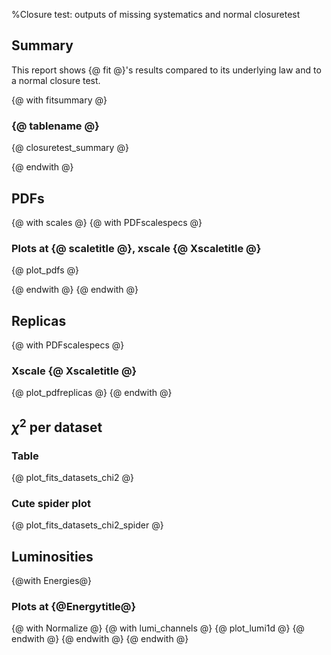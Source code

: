 %Closure test: outputs of missing systematics and normal closuretest

Summary
-------

This report shows {@ fit @}'s results compared to its underlying law and to a normal closure test.

{@ with fitsummary @}

### {@ tablename @}

{@ closuretest_summary @}

{@ endwith @}

PDFs
----

{@ with scales @}
{@ with PDFscalespecs @}
### Plots at {@ scaletitle @}, xscale {@ Xscaletitle @}

{@ plot_pdfs @}

{@ endwith @}
{@ endwith @}

Replicas
--------

{@ with PDFscalespecs @}
### Xscale {@ Xscaletitle @}

{@ plot_pdfreplicas @}
{@ endwith @}

$\chi^2$ per dataset
--------------------

### Table
{@ plot_fits_datasets_chi2 @}

### Cute spider plot
{@ plot_fits_datasets_chi2_spider @}

Luminosities
------------
{@with Energies@}
### Plots at {@Energytitle@}

{@ with Normalize @}
{@ with lumi_channels @}
{@ plot_lumi1d @}
{@ endwith @}
{@ endwith @}
{@ endwith @}